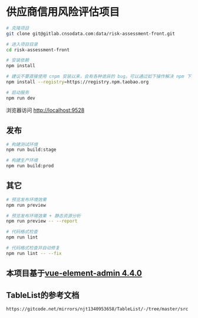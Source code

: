 # 供应商信用风险评估项目

```bash
# 克隆项目
git clone git@gitlab.cnsodata.com:data/risk-assessment-front.git

# 进入项目目录
cd risk-assessment-front

# 安装依赖
npm install

# 建议不要直接使用 cnpm 安装以来，会有各种诡异的 bug。可以通过如下操作解决 npm 下载速度慢的问题
npm install --registry=https://registry.npm.taobao.org

# 启动服务
npm run dev
```

浏览器访问 [http://localhost:9528](http://localhost:9528)

## 发布

```bash
# 构建测试环境
npm run build:stage

# 构建生产环境
npm run build:prod
```

## 其它

```bash
# 预览发布环境效果
npm run preview

# 预览发布环境效果 + 静态资源分析
npm run preview -- --report

# 代码格式检查
npm run lint

# 代码格式检查并自动修复
npm run lint -- --fix
```

## 本项目基于[vue-element-admin 4.4.0](https://github.com/PanJiaChen/vue-element-admin)

## TableList的参考文档
` https://gitcode.net/mirrors/njt1340953658/TableList/-/tree/master/src `
